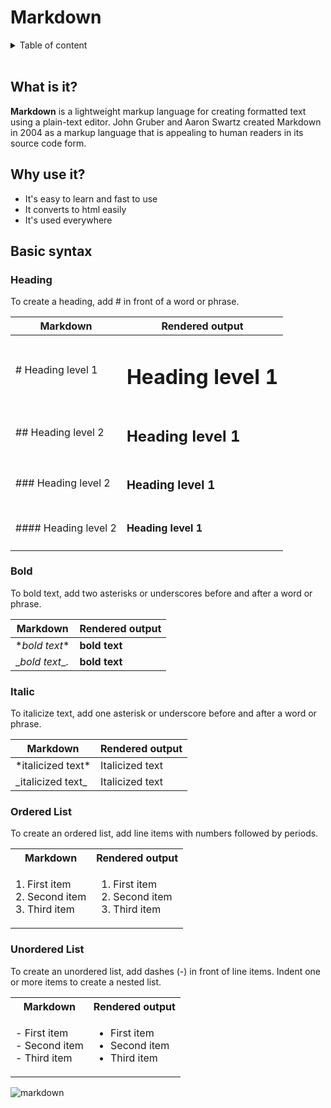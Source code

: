 # Markdown

<details>
    <summary>Table of content</summary>
        <ol>
            <li><a href="#what-is-it">What is it?</a></li>
            <li><a href="#why-us-it">Why us it?</a></li>
            <li><a href="#basic-syntax">Basic syntax</a></li>
        </ol>
</details>

<br>

## <a name="#what-is-it">What is it?</a>

**Markdown** is a lightweight markup language for creating formatted text using a plain-text editor. John Gruber and Aaron Swartz created Markdown in 2004 as a markup language that is appealing to human readers in its source code form.

## <a name="#why-us-it">Why use it?</a>

- It's easy to learn and fast to use
- It converts to html easily
- It's used everywhere

## <a name="#basic-syntax">Basic syntax</a>

### Heading

To create a heading, add # in front of a word or phrase.

| Markdown              | Rendered output           |
| ----------------------| --------------------------|
| # Heading level 1     | <h1>Heading level 1</h1>  |
| ## Heading level 2    | <h2>Heading level 1</h2>  |
| ### Heading level 2   | <h3>Heading level 1</h3>  |
| #### Heading level 2  | <h4>Heading level 1</h4>  |

### Bold

To bold text, add two asterisks or underscores before and after a word or phrase. 

| Markdown          | Rendered output   |
| ----------------  | ------------------|
| \**bold text**   | **bold text**     |
| \__bold text__.  | __bold text__     |


### Italic

To italicize text, add one asterisk or underscore before and after a word or phrase.

| Markdown           | Rendered output  |
| -------------------| -----------------|
| \*italicized text*|Italicized text   |
| \_italicized text_|Italicized text   |

### Ordered List

To create an ordered list, add line items with numbers followed by periods.

<table>
  <tbody>
    <tr>
      <th>Markdown</th>
      <th align="center">Rendered output</th>
    </tr>
    <tr>
      <td>
        1. First item   <br>
        2. Second item  <br>
        3. Third item   <br>
      </td>
      <td>
        <ol>
          <li>First item</li>
          <li>Second item</li>
          <li>Third item</li>
        </ol>
      </td>
    </tr>
  </tbody>
</table>

### Unordered List

To create an unordered list, add dashes (-) in front of line items. Indent one or more items to create a nested list.

<table>
  <tbody>
    <tr>
      <th>Markdown</th>
      <th align="center">Rendered output</th>
    </tr>
    <tr>
      <td>
        - First item   <br>
        - Second item  <br>
        - Third item   <br>
      </td>
      <td>
        <ul>
          <li>First item</li>
          <li>Second item</li>
          <li>Third item</li>
        </ul>
      </td>
    </tr>
  </tbody>
</table>

![markdown](https://nl.wikipedia.org/wiki/Markdown#/media/Bestand:Markdown-mark.svg)
